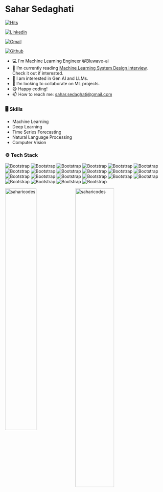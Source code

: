 # Sahar Sedaghati

[![Hits](https://hits.seeyoufarm.com/api/count/incr/badge.svg?url=https%3A%2F%2Fgithub.com%2Fsaharicodes%2Fsaharicodes&count_bg=%2379C83D&title_bg=%23555555&icon=&icon_color=%23E7E7E7&title=Profile+Views&edge_flat=false)](https://hits.seeyoufarm.com)

[![Linkedin](https://img.shields.io/badge/-LinkedIn-blue?style=flat&logo=Linkedin&logoColor=white)](https://www.linkedin.com/in/sahar-sedaghati/)

[![Gmail](https://img.shields.io/badge/-Gmail-c14438?style=flat&logo=Gmail&logoColor=white)](mailto:sahar.sedaghati@gmail.com)

[![Github](https://img.shields.io/github/followers/saharicodes?label=Follow&style=social)](https://github.com/saharicodes)

- 💻 I'm Machine Learning Engineer @Bluwave-ai
- 🤔 I’m currently reading [Machine Learning System Design Interview](https://www.amazon.ca/Machine-Learning-System-Design-Interview/dp/1736049127). Check it out if interested.
- 🌱 I am interested in Gen AI and LLMs.
- 👯 I’m looking to collaborate on ML projects.
- 😄 Happy coding!
- 📫 How to reach me: sahar.sedaghati@gmail.com



### 🖥 Skills

- Machine Learning
- Deep Learning
- Time Series Forecasting
- Natural Language Processing
- Computer Vision
### ⚙️ Tech Stack

![Bootstrap](https://img.shields.io/badge/-Python-05122A?style=flat-square&logo=Python&color=353535) ![Bootstrap](https://img.shields.io/badge/-Docker-05122A?style=flat-square&logo=Docker&color=353535) ![Bootstrap](https://img.shields.io/badge/-Kubernetes-05122A?style=flat-square&logo=Kubernetes&color=353535) ![Bootstrap](https://img.shields.io/badge/-TensorFlow-05122A?style=flat-square&logo=TensorFlow&color=353535) ![Bootstrap](https://img.shields.io/badge/-Keras%20-05122A?style=flat-square&logo=Keras&color=353535) ![Bootstrap](https://img.shields.io/badge/-PyTorch-05122A?style=flat-square&logo=PyTorch&color=353535) ![Bootstrap](https://img.shields.io/badge/-Scikit%20Learn-05122A?style=flat-square&logo=Scikit-Learn&color=353535) ![Bootstrap](https://img.shields.io/badge/-MongoDB-05122A?style=flat-square&logo=MongoDB&color=353535) ![Bootstrap](https://img.shields.io/badge/-MySQL-05122A?style=flat-square&logo=MySQL&color=353535) ![Bootstrap](https://img.shields.io/badge/-PostgreSQL-05122A?style=flat-square&logo=PostgreSQL&color=353535) ![Bootstrap](https://img.shields.io/badge/-Pandas-05122A?style=flat-square&logo=Pandas&color=353535) ![Bootstrap](https://img.shields.io/badge/-Numpy-05122A?style=flat-square&logo=Numpy&color=353535) ![Bootstrap](https://img.shields.io/badge/-Matplotlib-05122A?style=flat-square&logo=Matplotlib&color=353535) ![Bootstrap](https://img.shields.io/badge/-Optuna-05122A?style=flat-square&logo=Optuna&color=353535) ![Bootstrap](https://img.shields.io/badge/-Flask-05122A?style=flat-square&logo=Flask&color=353535) ![Bootstrap](https://img.shields.io/badge/-Visual%20Studio%20Code-05122A?style=flat-square&logo=Visual-Studio-Code&color=353535) ![Bootstrap](https://img.shields.io/badge/-Jenkins-05122A?style=flat-square&logo=Jenkins&color=353535)  ![Bootstrap](https://img.shields.io/badge/-Grafana-05122A?style=flat-square&logo=Grafana&color=353535) ![Bootstrap](https://img.shields.io/badge/-Streamlit-05122A?style=flat-square&logo=Streamlit&color=353535) ![Bootstrap](https://img.shields.io/badge/-FastAPI-05122A?style=flat-square&logo=FastAPI&color=353535) ![Bootstrap](https://img.shields.io/badge/-Apache%20Nifi-05122A?style=flat-square&logo=Apache-Nifi&color=353535) ![Bootstrap](https://img.shields.io/badge/-MLFlow-05122A?style=flat-square&logo=MLFlow&color=353535)


<div>
  <img width="45%" align="left" src="https://github-readme-stats.vercel.app/api/top-langs?username=saharicodes&show_icons=true&locale=en&layout=compact" alt="saharicodes" />
  <img width="50%"  src="https://github-readme-streak-stats.herokuapp.com/?user=saharicodes&" alt="saharicodes" />
</div>
